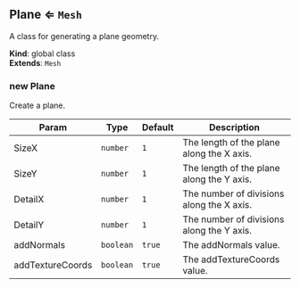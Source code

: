 <a name="Plane"></a>

## Plane ⇐ <code>Mesh</code>
A class for generating a plane geometry.

**Kind**: global class  
**Extends**: <code>Mesh</code>  
<a name="new_Plane_new"></a>

### new Plane
Create a plane.


| Param | Type | Default | Description |
| --- | --- | --- | --- |
| SizeX | <code>number</code> | <code>1</code> | The length of the plane along the X axis. |
| SizeY | <code>number</code> | <code>1</code> | The length of the plane along the Y axis. |
| DetailX | <code>number</code> | <code>1</code> | The number of divisions along the X axis. |
| DetailY | <code>number</code> | <code>1</code> | The number of divisions along the Y axis. |
| addNormals | <code>boolean</code> | <code>true</code> | The addNormals value. |
| addTextureCoords | <code>boolean</code> | <code>true</code> | The addTextureCoords value. |

